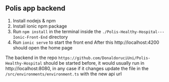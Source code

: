 ## Polis app backend

1. Install nodejs & npm
2. Install ionic npm package
3. Run `npm install` in the terminal inside the `./Polis-Healthy-Hospital---Ionic-Front-End` directory
4. Run `ionic serve` to start the front end
After this http://localhost:4200 should open the home page

The backend in the repo `https://github.com/DonaldoruciUni/Polis-Healthy-Hospital` should be started before, 
it would usually run in http://localhost:8080, in any case if it changes 
update the file in the `/src/environments/environment.ts` with the new api url
